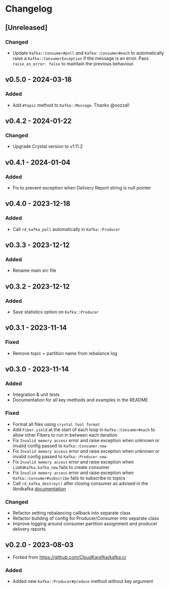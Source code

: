 # Changelog

## [Unreleased]
### Changed
- Update `Kafka::Consumer#poll` and `Kafka::Consumer#each` to automatically raise a `Kafka::ConsumerException` if the
  message is an error. Pass `raise_on_error: false` to maintain the previous behaviour.

## v0.5.0 - 2024-03-18
### Added
- Add `#topic` method to `Kafka::Message`. Thanks @oozzal!

## v0.4.2 - 2024-01-22
### Changed
- Upgrade Crystal version to v1.11.2

## v0.4.1 - 2024-01-04
### Added
- Fix to prevent exception when Delivery Report string is null pointer

## v0.4.0 - 2023-12-18
### Added
- Call `rd_kafka_poll` automatically in `Kafka::Producer`

## v0.3.3 - 2023-12-12
### Added
- Rename main src file

## v0.3.2 - 2023-12-12
### Added
- Save statistics option on `Kafka::Producer`

## v0.3.1 - 2023-11-14
### Fixed
- Remove topic + partition name from rebalance log

## v0.3.0 - 2023-11-14
### Added
- Integration & unit tests
- Documentation for all key methods and examples in the README

### Fixed
- Format all files using `crystal tool format`
- Add `Fiber.yield` at the start of each loop in `Kafka::Consumer#each` to allow other Fibers to run in between each iteration
- Fix `Invalid memory access` error and raise exception when unknown or invalid config passed to `Kafka::Consumer.new`
- Fix `Invalid memory access` error and raise exception when unknown or invalid config passed to `Kafka::Producer.new`
- Fix `Invalid memory access` error and raise exception when `LibRdKafka.kafka_new` fails to create consumer
- Fix `Invalid memory access` error and raise exception when `Kafka::Consumer#subscribe` fails to subscribe to topics
- Call `rd_kafka_destroy()` after closing consumer as advised in the librdkafka [documentation](https://github.com/confluentinc/librdkafka/blob/master/src/rdkafka.h#L4219-L4220)

### Changed
- Refactor setting rebalancing callback into separate class
- Refactor building of config for Producer/Consumer into separate class
- Improve logging around consumer partition assignment and producer delivery reports

## v0.2.0 - 2023-08-03
- Forked from https://github.com/CloudKarafka/kafka.cr

### Added
- Added new `Kafka::Producer#produce` method without key argument
